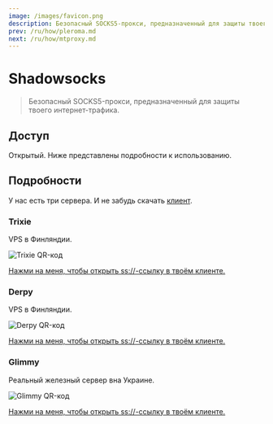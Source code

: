 ```yaml
---
image: /images/favicon.png
description: Безопасный SOCKS5-прокси, предназначенный для защиты твоего интернет-трафика.
prev: /ru/how/pleroma.md
next: /ru/how/mtproxy.md
---
```


# Shadowsocks

> Безопасный SOCKS5-прокси, предназначенный для защиты твоего интернет-трафика.

## Доступ

Открытый. Ниже представлены подробности к использованию.

## Подробности

У нас есть три сервера. И не забудь скачать [клиент](http://shadowsocks.org/en/download/clients.html).

### Trixie

VPS в Финляндии.

![Trixie QR-код](/images/trixie-ss.webp)

[Нажми на меня, чтобы открыть ss://-ссылку в твоём клиенте.](ss://YWVzLTI1Ni1jZmI6bHVsYW1vb25AdHJpeGllLjA5MjkxOC54eXo6ODM4OA==)

### Derpy

VPS в Финляндии.

![Derpy QR-код](/images/derpy-ss.webp)

[Нажми на меня, чтобы открыть ss://-ссылку в твоём клиенте.](ss://YWVzLTI1Ni1jZmI6bXVmZmluc0BkZXJweS4wOTI5MTgueHl6OjgzODg=)

### Glimmy

Реальный железный сервер вна Украине.

![Glimmy QR-код](/images/glimmy-ss.webp)

[Нажми на меня, чтобы открыть ss://-ссылку в твоём клиенте.](ss://YWVzLTI1Ni1jZmI6c3RhcmxpZ2h0QGdsaW1teS4wOTI5MTgueHl6OjgzODg)
